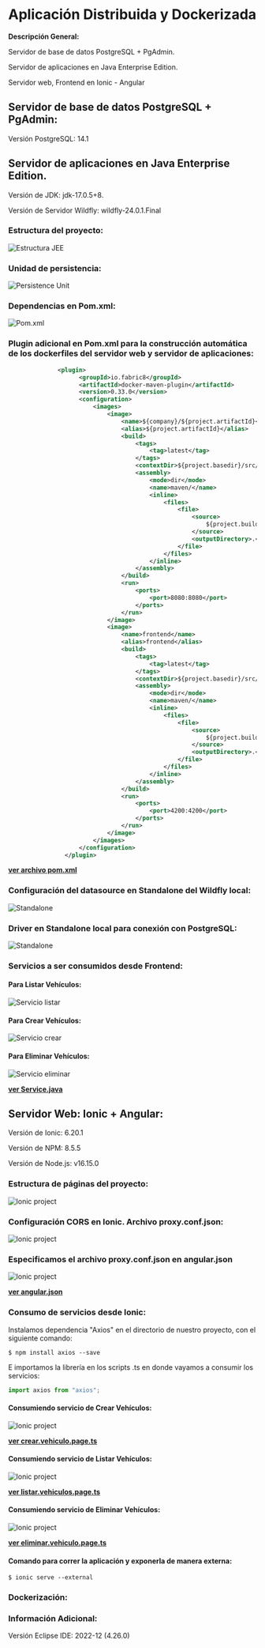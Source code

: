 # Aplicación Distribuida y Dockerizada
 **Descripción General:**
 
Servidor de base de datos PostgreSQL + PgAdmin.

Servidor de aplicaciones en Java Enterprise Edition.

Servidor web, Frontend en Ionic - Angular

## Servidor de base de datos PostgreSQL + PgAdmin:
Versión PostgreSQL: 14.1

## Servidor de aplicaciones en Java Enterprise Edition.
Versión de JDK: jdk-17.0.5+8.

Versión de Servidor Wildfly: wildfly-24.0.1.Final

### Estructura del proyecto:
![Estructura JEE](https://github.com/DavidCornejoB/Aplicacion-distribuida-Docker/blob/main/capturas/estructura%20jee.PNG)

### Unidad de persistencia:
![Persistence Unit](https://github.com/DavidCornejoB/Aplicacion-distribuida-Docker/blob/main/capturas/unidad%20de%20persistencia.PNG)

### Dependencias en Pom.xml:
![Pom.xml](https://github.com/DavidCornejoB/Aplicacion-distribuida-Docker/blob/main/capturas/pom%20dependencia%201.PNG)

### Plugin adicional en Pom.xml para la construcción automática de los dockerfiles del servidor web y servidor de aplicaciones:
```xml
              <plugin>
                    <groupId>io.fabric8</groupId>
                    <artifactId>docker-maven-plugin</artifactId>
                    <version>0.33.0</version>
                    <configuration>
                        <images>
                            <image>
                                <name>${company}/${project.artifactId}</name>
                                <alias>${project.artifactId}</alias>
                                <build>
                                    <tags>
                                        <tag>latest</tag>
                                    </tags>
                                    <contextDir>${project.basedir}/src/main/docker/backend</contextDir>
                                    <assembly>
                                        <mode>dir</mode>
                                        <name>maven/</name>
                                        <inline>
                                            <files>
                                                <file>
                                                    <source>
                                                        ${project.build.directory}/${project.build.finalName}.${project.packaging}
                                                    </source>
                                                    <outputDirectory>.</outputDirectory>
                                                </file>
                                            </files>
                                        </inline>
                                    </assembly>
                                </build>
                                <run>
                                    <ports>
                                        <port>8080:8080</port>
                                    </ports>
                                </run>
                            </image>
                            <image>
                                <name>frontend</name>
                                <alias>frontend</alias>
                                <build>
                                    <tags>
                                        <tag>latest</tag>
                                    </tags>
                                    <contextDir>${project.basedir}/src/main/docker/front</contextDir>
                                    <assembly>
                                        <mode>dir</mode>
                                        <name>maven/</name>
                                        <inline>
                                            <files>
                                                <file>
                                                    <source>
                                                        ${project.build.directory}/${project.build.finalName}.${project.packaging}
                                                    </source>
                                                    <outputDirectory>.</outputDirectory>
                                                </file>
                                            </files>
                                        </inline>
                                    </assembly>
                                </build>
                                <run>
                                    <ports>
                                        <port>4200:4200</port>
                                    </ports>
                                </run>
                            </image>
                        </images>
                    </configuration>
                </plugin>
```

**[ver archivo pom.xml](https://github.com/DavidCornejoB/Aplicacion-distribuida-Docker/blob/main/Servidor%20de%20Aplicaciones/appdocker/pom.xml)**


### Configuración del datasource en Standalone del Wildfly local:
![Standalone](https://github.com/DavidCornejoB/Aplicacion-distribuida-Docker/blob/main/capturas/standalone%20local%20datasource.PNG)

### Driver en Standalone local para conexión con PostgreSQL:
![Standalone](https://github.com/DavidCornejoB/Aplicacion-distribuida-Docker/blob/main/capturas/standalone%20local%20plugin.PNG)

### Servicios a ser consumidos desde Frontend:

#### Para Listar Vehículos:
![Servicio listar](https://github.com/DavidCornejoB/Aplicacion-distribuida-Docker/blob/main/capturas/servicio%20listar%20vehiculos.PNG)

#### Para Crear Vehículos:
![Servicio crear](https://github.com/DavidCornejoB/Aplicacion-distribuida-Docker/blob/main/capturas/servicio%20crear%20vehiculos.PNG)

#### Para Eliminar Vehículos:
![Servicio eliminar](https://github.com/DavidCornejoB/Aplicacion-distribuida-Docker/blob/main/capturas/servicio%20eliminar%20vehiculos.PNG)

**[ver Service.java](https://github.com/DavidCornejoB/Aplicacion-distribuida-Docker/blob/main/Servidor%20de%20Aplicaciones/appdocker/src/main/java/ec/edu/ups/distribuidos/appdocker/Service.java)**



## Servidor Web: Ionic + Angular:

Versión de Ionic: 6.20.1

Versión de NPM: 8.5.5

Versión de Node.js: v16.15.0

### Estructura de páginas del proyecto:
![Ionic project](https://github.com/DavidCornejoB/Aplicacion-distribuida-Docker/blob/main/capturas/estructura%20ionic.PNG)

### Configuración CORS en Ionic. Archivo proxy.conf.json:
![Ionic project](https://github.com/DavidCornejoB/Aplicacion-distribuida-Docker/blob/main/capturas/configuración%20proxy%20ionic.PNG)

### Especificamos el archivo proxy.conf.json en angular.json
![Ionic project](https://github.com/DavidCornejoB/Aplicacion-distribuida-Docker/blob/main/capturas/configuracion%20angular%20json.PNG)

**[ver angular.json](https://github.com/DavidCornejoB/Aplicacion-distribuida-Docker/blob/main/Servidor%20web/servidorweb/angular.json)**

### Consumo de servicios desde Ionic:

Instalamos dependencia "Axios" en el directorio de nuestro proyecto, con el siguiente comando:

```
$ npm install axios --save
```

E importamos la librería en los scripts .ts en donde vayamos a consumir los servicios:


```ts
import axios from "axios";
```


#### Consumiendo servicio de Crear Vehículos:
![Ionic project](https://github.com/DavidCornejoB/Aplicacion-distribuida-Docker/blob/main/capturas/consumiendo%20servicio%20crear%20vehiculo.PNG)

**[ver crear.vehiculo.page.ts](https://github.com/DavidCornejoB/Aplicacion-distribuida-Docker/blob/main/Servidor%20web/servidorweb/src/app/crear-vehiculo/crear-vehiculo.page.ts)**


#### Consumiendo servicio de Listar Vehículos:
![Ionic project](https://github.com/DavidCornejoB/Aplicacion-distribuida-Docker/blob/main/capturas/consumiendo%20servicio%20listar%20vehiculos.PNG)

**[ver listar.vehiculos.page.ts](https://github.com/DavidCornejoB/Aplicacion-distribuida-Docker/blob/main/Servidor%20web/servidorweb/src/app/listar-vehiculos/listar-vehiculos.page.ts)**


#### Consumiendo servicio de Eliminar Vehículos:
![Ionic project](https://github.com/DavidCornejoB/Aplicacion-distribuida-Docker/blob/main/capturas/consumiendo%20servicio%20eliminar%20vehiculo.PNG)

**[ver eliminar.vehiculo.page.ts](https://github.com/DavidCornejoB/Aplicacion-distribuida-Docker/blob/main/Servidor%20web/servidorweb/src/app/eliminar-vehiculo/eliminar-vehiculo.page.ts)**


#### Comando para correr la aplicación y exponerla de manera externa:

```
$ ionic serve --external
```


### Dockerización:


### Información Adicional:

Versión Eclipse IDE: 2022-12 (4.26.0)




